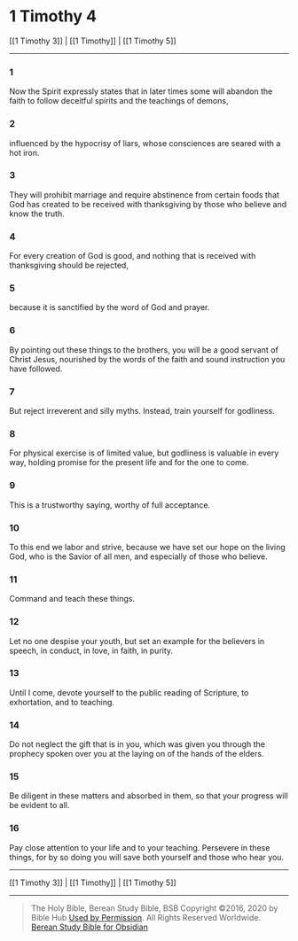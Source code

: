 # 1 Timothy 4

[[1 Timothy 3]] | [[1 Timothy]] | [[1 Timothy 5]]

---

### 1
Now the Spirit expressly states that in later times some will abandon the faith to follow deceitful spirits and the teachings of demons,

### 2
influenced by the hypocrisy of liars, whose consciences are seared with a hot iron.

### 3
They will prohibit marriage and require abstinence from certain foods that God has created to be received with thanksgiving by those who believe and know the truth.

### 4
For every creation of God is good, and nothing that is received with thanksgiving should be rejected,

### 5
because it is sanctified by the word of God and prayer.

### 6
By pointing out these things to the brothers, you will be a good servant of Christ Jesus, nourished by the words of the faith and sound instruction you have followed.

### 7
But reject irreverent and silly myths. Instead, train yourself for godliness.

### 8
For physical exercise is of limited value, but godliness is valuable in every way, holding promise for the present life and for the one to come.

### 9
This is a trustworthy saying, worthy of full acceptance.

### 10
To this end we labor and strive, because we have set our hope on the living God, who is the Savior of all men, and especially of those who believe.

### 11
Command and teach these things.

### 12
Let no one despise your youth, but set an example for the believers in speech, in conduct, in love, in faith, in purity.

### 13
Until I come, devote yourself to the public reading of Scripture, to exhortation, and to teaching.

### 14
Do not neglect the gift that is in you, which was given you through the prophecy spoken over you at the laying on of the hands of the elders.

### 15
Be diligent in these matters and absorbed in them, so that your progress will be evident to all.

### 16
Pay close attention to your life and to your teaching. Persevere in these things, for by so doing you will save both yourself and those who hear you.

---

[[1 Timothy 3]] | [[1 Timothy]] | [[1 Timothy 5]]

---

> The Holy Bible, Berean Study Bible, BSB
> Copyright &copy;2016, 2020 by Bible Hub
> [Used by Permission](https://berean.bible/terms.htm). All Rights Reserved Worldwide.
> [Berean Study Bible for Obsidian](https://github.com/gapmiss/berean-study-bible-for-obsidian)</small>

